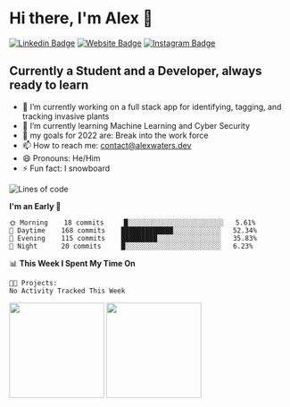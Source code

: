 # Hi there, I'm Alex 👋


[![Linkedin Badge](https://img.shields.io/badge/-LinkedIn-0e76a8?style=flat-square&logo=Linkedin&logoColor=white)](linkedin)
[![Website Badge](https://img.shields.io/badge/Website-3b5998?style=flat-square&logo=google-chrome&logoColor=white)](website)
[![Instagram Badge](https://img.shields.io/badge/-Instagram-e4405f?style=flat-square&logo=Instagram&logoColor=white)](instagram)

## Currently a Student and a Developer, always ready to learn
- 🔭 I’m currently working on a full stack app for identifying, tagging, and tracking invasive plants
- 🌱 I’m currently learning Machine Learning and Cyber Security
- 💬 my goals for 2022 are: Break into the work force  
- 📫 How to reach me: contact@alexwaters.dev
- 😄 Pronouns: He/Him
- ⚡ Fun fact: I snowboard


<!-- [![GitHub Streak](http://github-readme-streak-stats.herokuapp.com?user=A-Waters&theme=github-dark&hide_border=true&date_format=j%2Fn%5B%2FY%5D&border=DD272700)](https://git.io/streak-stats) -->

<!--START_SECTION:waka-->
![Lines of code](https://img.shields.io/badge/From%20Hello%20World%20I%27ve%20Written-423%20Thousand%20lines%20of%20code-blue)

**I'm an Early 🐤** 

```text
🌞 Morning    18 commits     █░░░░░░░░░░░░░░░░░░░░░░░░   5.61% 
🌆 Daytime    168 commits    █████████████░░░░░░░░░░░░   52.34% 
🌃 Evening    115 commits    █████████░░░░░░░░░░░░░░░░   35.83% 
🌙 Night      20 commits     █░░░░░░░░░░░░░░░░░░░░░░░░   6.23%

```


📊 **This Week I Spent My Time On** 

```text
🐱‍💻 Projects: 
No Activity Tracked This Week

```


<!--END_SECTION:waka-->

<p>
    <img height="170em" src="https://github-readme-stats.vercel.app/api?username=A-Waters&hide=stars&show_icons=true&hide_border=true&&count_private=true&include_all_commits=true" />
    <img height="170em" src="https://github-readme-stats.vercel.app/api/top-langs/?username=A-Waters&show_icons=true&hide_border=true&layout=compact&langs_count=8" />
</p>

[website]: https://alexwaters.dev
[linkedin]: https://www.linkedin.com/in/alexanderwatersli/
[instagram]: https://www.instagram.com/a.c.waters/

